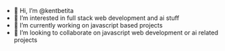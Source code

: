 - 👋 Hi, I’m @kentbetita
- 👀 I’m interested in full stack web development and ai stuff
- 🌱 I’m currently working on javascript based projects
- 💞️ I’m looking to collaborate on javascript web development or ai related projects
